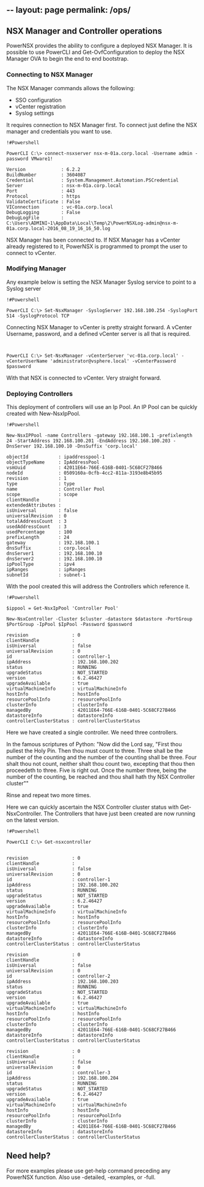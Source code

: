 --
layout: page
permalink: /ops/
---
## NSX Manager and Controller operations

PowerNSX provides the ability to configure a deployed NSX Manager. It is possible to use PowerCLI and Get-OvfConfiguration to deploy the NSX Manager OVA to begin the end to end bootstrap.


### Connecting to NSX Manager

The NSX Manager commands allows the following:

* SSO configuration
* vCenter registration
* Syslog settings

It requires connection to NSX Manager first. To connect just define the NSX manager and credentials you want to use.

```
!#Powershell

PowerCLI C:\> connect-nsxserver nsx-m-01a.corp.local -Username admin -password VMware1!

Version             : 6.2.2
BuildNumber         : 3604087
Credential          : System.Management.Automation.PSCredential
Server              : nsx-m-01a.corp.local
Port                : 443
Protocol            : https
ValidateCertificate : False
VIConnection        : vc-01a.corp.local
DebugLogging        : False
DebugLogFile        : C:\Users\ADMINI~1\AppData\Local\Temp\2\PowerNSXLog-admin@nsx-m-01a.corp.local-2016_08_19_16_16_50.log

```

NSX Manager has been connected to. If NSX Manager has a vCenter already registered to it, PowerNSX is programmed to prompt the user to connect to vCenter.

### Modifying Manager

Any example below is setting the NSX Manager Syslog service to point to a Syslog server

```
!#Powershell

PowerCLI C:\> Set-NsxManager -SyslogServer 192.168.100.254 -SyslogPort 514 -SyslogProtocol TCP

```

Connecting NSX Manager to vCenter is pretty straight forward. A vCenter Username, password, and a defined vCenter server is all that is required.

```


PowerCLI C:\> Set-NsxManager -vCenterServer 'vc-01a.corp.local' -vCenterUserName 'administrator@vsphere.local' -vCenterPassword $password

```

With that NSX is connected to vCenter. Very straight forward.


### Deploying Controllers
This deployment of controllers will use an Ip Pool. An IP Pool can be quickly created with New-NsxIpPool.


```
!#Powershell

New-NsxIPPool -name Controllers -gateway 192.168.100.1 -prefixlength 24 -StartAddress 192.168.100.201 -EndAddress 192.168.100.203 -DnsServer 192.168.100.10 -DnsSuffix 'corp.local'

objectId           : ipaddresspool-1
objectTypeName     : IpAddressPool
vsmUuid            : 42011E64-766E-616B-0401-5C68CF27B466
nodeId             : 0509160a-0cfb-4cc2-811a-3193e8b45b95
revision           : 1
type               : type
name               : Controller Pool
scope              : scope
clientHandle       :
extendedAttributes :
isUniversal        : false
universalRevision  : 0
totalAddressCount  : 3
usedAddressCount   : 3
usedPercentage     : 100
prefixLength       : 24
gateway            : 192.168.100.1
dnsSuffix          : corp.local
dnsServer1         : 192.168.100.10
dnsServer2         : 192.168.100.10
ipPoolType         : ipv4
ipRanges           : ipRanges
subnetId           : subnet-1

```

With the pool created this will address the Controllers which reference it.

```
!#Powershell

$ippool = Get-NsxIpPool 'Controller Pool'

New-NsxController -Cluster $cluster -datastore $datastore -PortGroup $PortGroup -IpPool $IpPool -Password $password

revision                : 0
clientHandle            :
isUniversal             : false
universalRevision       : 0
id                      : controller-1
ipAddress               : 192.168.100.202
status                  : RUNNING
upgradeStatus           : NOT_STARTED
version                 : 6.2.46427
upgradeAvailable        : true
virtualMachineInfo      : virtualMachineInfo
hostInfo                : hostInfo
resourcePoolInfo        : resourcePoolInfo
clusterInfo             : clusterInfo
managedBy               : 42011E64-766E-616B-0401-5C68CF27B466
datastoreInfo           : datastoreInfo
controllerClusterStatus : controllerClusterStatus

```

Here we have created a single controller. We need three controllers.

In the famous scriptures of Python:
"Now did the Lord say, "First thou pullest the Holy Pin. Then thou must count to three. Three shall be the number of the counting and the number of the counting shall be three. Four shalt thou not count, neither shalt thou count two, excepting that thou then proceedeth to three. Five is right out. Once the number three, being the number of the counting, be reached and thou shall hath thy NSX Controller cluster""

Rinse and repeat two more times.

Here we can quickly ascertain the NSX Controller cluster status with Get-NsxController. The Controllers that have just been created are now running on the latest version.

```
!#Powershell

PowerCLI C:\> Get-nsxcontroller


revision                : 0
clientHandle            :
isUniversal             : false
universalRevision       : 0
id                      : controller-1
ipAddress               : 192.168.100.202
status                  : RUNNING
upgradeStatus           : NOT_STARTED
version                 : 6.2.46427
upgradeAvailable        : true
virtualMachineInfo      : virtualMachineInfo
hostInfo                : hostInfo
resourcePoolInfo        : resourcePoolInfo
clusterInfo             : clusterInfo
managedBy               : 42011E64-766E-616B-0401-5C68CF27B466
datastoreInfo           : datastoreInfo
controllerClusterStatus : controllerClusterStatus

revision                : 0
clientHandle            :
isUniversal             : false
universalRevision       : 0
id                      : controller-2
ipAddress               : 192.168.100.203
status                  : RUNNING
upgradeStatus           : NOT_STARTED
version                 : 6.2.46427
upgradeAvailable        : true
virtualMachineInfo      : virtualMachineInfo
hostInfo                : hostInfo
resourcePoolInfo        : resourcePoolInfo
clusterInfo             : clusterInfo
managedBy               : 42011E64-766E-616B-0401-5C68CF27B466
datastoreInfo           : datastoreInfo
controllerClusterStatus : controllerClusterStatus

revision                : 0
clientHandle            :
isUniversal             : false
universalRevision       : 0
id                      : controller-3
ipAddress               : 192.168.100.204
status                  : RUNNING
upgradeStatus           : NOT_STARTED
version                 : 6.2.46427
upgradeAvailable        : true
virtualMachineInfo      : virtualMachineInfo
hostInfo                : hostInfo
resourcePoolInfo        : resourcePoolInfo
clusterInfo             : clusterInfo
managedBy               : 42011E64-766E-616B-0401-5C68CF27B466
datastoreInfo           : datastoreInfo
controllerClusterStatus : controllerClusterStatus

```

## Need help?

For more examples please use get-help command preceding any PowerNSX function. Also use -detailed, -examples, or -full.
